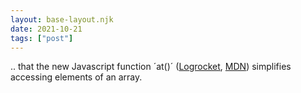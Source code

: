 ```yaml
---
layout: base-layout.njk
date: 2021-10-21
tags: ["post"]
---
```


.. that the new Javascript function ´at()´ ([Logrocket](https://blog.logrocket.com/using-new-javascript-at-method), [MDN](https://developer.mozilla.org/en-US/docs/Web/JavaScript/Reference/Global_Objects/Array/at)) simplifies accessing elements of an array.
